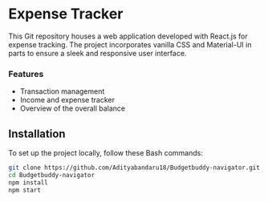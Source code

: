 # Expense Tracker

This Git repository houses a web application developed with React.js for expense tracking. The project incorporates vanilla CSS and Material-UI in parts to ensure a sleek and responsive user interface.

### Features

- Transaction management
- Income and expense tracker
- Overview of the overall balance


## Installation

To set up the project locally, follow these Bash commands:

```bash
git clone https://github.com/Adityabandaru18/Budgetbuddy-navigator.git
cd Budgetbuddy-navigator
npm install
npm start
